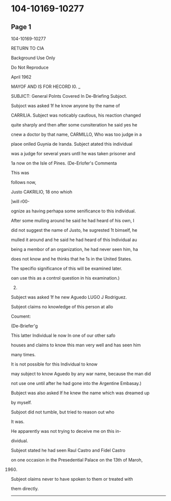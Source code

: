 # 104-10169-10277

## Page 1

104-10169-10277

RETURN TO CIA

Background Use Only

Do Not Reproduce

April 1962

MAYOF AND IS FOR HECORD I0. _

SUBJICT: General Polnts Covered In De-Briefing Subjoct.

Subjoct was asked 1f he know anyone by the name of

CARRILIA. Subject was noticably cautlous, his reaction changed

quite sharply and then after some cunsiteration he said yes he

cnew a doctor by that name, CARMILLO, Who was too judge in a

plaoe onlled Guynia de Iranda. Subject atated this individual

was a judge for several years untll he was taken prisoner and

1a now on the Isle of Pines. (De-Erlofer's Commenta

This was

follows now,

Justo CAKRILIO, 18 ono whioh

]will r00-

ognize as having perhapa some senificance to this individual.

After some mulling around he said he had heard of his own, I

did not suggest the name of Justo, he sugrested 1t bimself, he

mulled it around and he said he had heard of this Individual au

being a membor of an organization, he had never seen him, ha

does not know and he thinks that he 1s in the United States.

The specifio significance of this will be examined later.

oan use this as a control question in his examination.)

2.

Subject was asked 1f he new Aguedo LUGO J Rodriguez.

Subjeot claims no knowledge of this person at allo

Coument:

(De-Briefer'g

This latter Individual le now In one of our other safo

houses and claims to know this man very well and has seen him

many times.

It is not possible for this Individual to know

may subject to know Aguedo by any war name, because the man did

not use one until after he had gone into the Argentine Embasay.)

Bubject was also asked If he knew the name which was dreamed up

by myself.

Subjoot did not tumble, but tried to reason out who

It was.

He apparently was not trying to deceive me on this in-

dividual.

Subjeot stated he had seen Raul Castro and Fidel Castro

on one occasion in the Presedential Palace on the 13th of Maroh,

1960.

Subjeot olaims never to have spoken to them or treated with

them directly.

---

